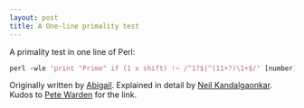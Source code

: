 ```yaml
---
layout: post
title: A One-line primality test
---
```


<p>
A primality test in one line of Perl:
</p>

``` perl
perl -wle 'print "Prime" if (1 x shift) !~ /^1?$|^(11+?)\1+$/' [number]
```

<p>
Originally written by <a href="http://abigail.be/">Abigail</a>. Explained in
detail by
<a href="http://neilk.net/blog/2000/06/01/abigails-regex-to-test-for-prime-numbers/">
  Neil Kandalgaonkar</a>. Kudos to <a href="http://petewarden.com/2013/11/09/five-short-links-56/">
  Pete Warden</a> for the link.
</p>

